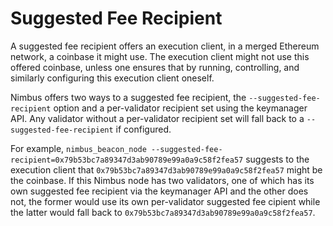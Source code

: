 # Suggested Fee Recipient

A suggested fee recipient offers an execution client, in a merged Ethereum network, a coinbase it might use. The execution client might not use this offered coinbase, unless one ensures that by running, controlling, and similarly configuring this execution client oneself.

Nimbus offers two ways to a suggested fee recipient, the `--suggested-fee-recipient` option and a per-validator recipient set using the keymanager API. Any validator without a per-validator recipient set will fall back to a `--suggested-fee-recipient` if configured.

For example, `nimbus_beacon_node --suggested-fee-recipient=0x79b53bc7a89347d3ab90789e99a0a9c58f2fea57` suggests to the execution client that `0x79b53bc7a89347d3ab90789e99a0a9c58f2fea57` might be the coinbase. If this Nimbus node has two validators, one of which has its own suggested fee recipient via the keymanager API and the other does not, the former would use its own per-validator suggested fee cipient while the latter would fall back to `0x79b53bc7a89347d3ab90789e99a0a9c58f2fea57`.

